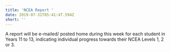```yaml
---
title: 'NCEA Report '
date: 2019-07-31T05:41:47.594Z
short: ''
---
```

A report will be e-mailed/ posted home during this week for each student in Years 11 to 13, indicating individual progress towards their NCEA Levels 1, 2 or 3.
